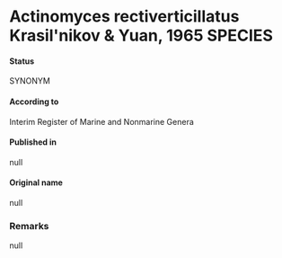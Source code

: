 # Actinomyces rectiverticillatus Krasil'nikov & Yuan, 1965 SPECIES

#### Status
SYNONYM

#### According to
Interim Register of Marine and Nonmarine Genera

#### Published in
null

#### Original name
null

### Remarks
null